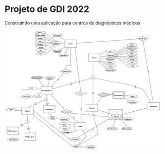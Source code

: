 # Projeto de GDI 2022
Construindo uma aplicação para centros de diagnósticos médicos

![Diagrama EER](./projeto.png)
